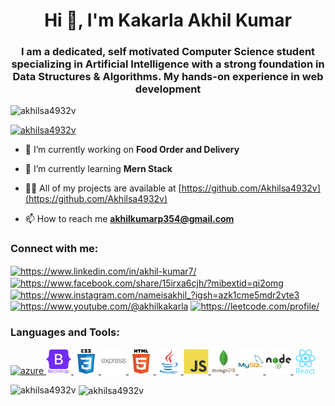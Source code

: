 <h1 align="center">Hi 👋, I'm Kakarla Akhil Kumar</h1>
<h3 align="center">I am a dedicated, self motivated Computer Science student specializing in Artificial Intelligence with a strong foundation in Data Structures & Algorithms. My hands-on experience in web development</h3>

<p align="left"> <img src="https://komarev.com/ghpvc/?username=akhilsa4932v&label=Profile%20views&color=0e75b6&style=flat" alt="akhilsa4932v" /> </p>

<p align="left"> <a href="https://github.com/ryo-ma/github-profile-trophy"><img src="https://github-profile-trophy.vercel.app/?username=akhilsa4932v" alt="akhilsa4932v" /></a> </p>

- 🔭 I’m currently working on **Food Order and Delivery**

- 🌱 I’m currently learning **Mern Stack**

- 👨‍💻 All of my projects are available at [https://github.com/Akhilsa4932v](https://github.com/Akhilsa4932v)

- 📫 How to reach me **akhilkumarp354@gmail.com**

<h3 align="left">Connect with me:</h3>
<p align="left">
<a href="https://www.linkedin.com/in/akhil-kumar7/" target="blank"><img align="center" src="https://raw.githubusercontent.com/rahuldkjain/github-profile-readme-generator/master/src/images/icons/Social/linked-in-alt.svg" alt="https://www.linkedin.com/in/akhil-kumar7/" height="30" width="40" /></a>
<a href="https://www.facebook.com/share/15iRxA6cJH/?mibextid=qi2Omg" target="blank"><img align="center" src="https://raw.githubusercontent.com/rahuldkjain/github-profile-readme-generator/master/src/images/icons/Social/facebook.svg" alt="https://www.facebook.com/share/15irxa6cjh/?mibextid=qi2omg" height="30" width="40" /></a>
<a href="https://www.instagram.com/nameisakhil_____?igsh=azk1cmE5MDR2YTE3" target="blank"><img align="center" src="https://raw.githubusercontent.com/rahuldkjain/github-profile-readme-generator/master/src/images/icons/Social/instagram.svg" alt="https://www.instagram.com/nameisakhil_?igsh=azk1cme5mdr2yte3" height="30" width="40" /></a>
<a href="https://www.youtube.com/@akhilkakarla" target="blank"><img align="center" src="https://raw.githubusercontent.com/rahuldkjain/github-profile-readme-generator/master/src/images/icons/Social/youtube.svg" alt="https://www.youtube.com/@akhilkakarla" height="30" width="40" /></a>
<a href="https://leetcode.com/u/iMhvQJVYHM/" target="blank"><img align="center" src="https://raw.githubusercontent.com/rahuldkjain/github-profile-readme-generator/master/src/images/icons/Social/leet-code.svg" alt="https://leetcode.com/profile/" height="30" width="40" /></a>
</p>

<h3 align="left">Languages and Tools:</h3>
<p align="left"> <a href="https://azure.microsoft.com/en-in/" target="_blank" rel="noreferrer"> <img src="https://www.vectorlogo.zone/logos/microsoft_azure/microsoft_azure-icon.svg" alt="azure" width="40" height="40"/> </a> <a href="https://getbootstrap.com" target="_blank" rel="noreferrer"> <img src="https://raw.githubusercontent.com/devicons/devicon/master/icons/bootstrap/bootstrap-plain-wordmark.svg" alt="bootstrap" width="40" height="40"/> </a> <a href="https://www.w3schools.com/css/" target="_blank" rel="noreferrer"> <img src="https://raw.githubusercontent.com/devicons/devicon/master/icons/css3/css3-original-wordmark.svg" alt="css3" width="40" height="40"/> </a> <a href="https://expressjs.com" target="_blank" rel="noreferrer"> <img src="https://raw.githubusercontent.com/devicons/devicon/master/icons/express/express-original-wordmark.svg" alt="express" width="40" height="40"/> </a> <a href="https://www.w3.org/html/" target="_blank" rel="noreferrer"> <img src="https://raw.githubusercontent.com/devicons/devicon/master/icons/html5/html5-original-wordmark.svg" alt="html5" width="40" height="40"/> </a> <a href="https://www.java.com" target="_blank" rel="noreferrer"> <img src="https://raw.githubusercontent.com/devicons/devicon/master/icons/java/java-original.svg" alt="java" width="40" height="40"/> </a> <a href="https://developer.mozilla.org/en-US/docs/Web/JavaScript" target="_blank" rel="noreferrer"> <img src="https://raw.githubusercontent.com/devicons/devicon/master/icons/javascript/javascript-original.svg" alt="javascript" width="40" height="40"/> </a> <a href="https://www.mongodb.com/" target="_blank" rel="noreferrer"> <img src="https://raw.githubusercontent.com/devicons/devicon/master/icons/mongodb/mongodb-original-wordmark.svg" alt="mongodb" width="40" height="40"/> </a> <a href="https://www.mysql.com/" target="_blank" rel="noreferrer"> <img src="https://raw.githubusercontent.com/devicons/devicon/master/icons/mysql/mysql-original-wordmark.svg" alt="mysql" width="40" height="40"/> </a> <a href="https://nodejs.org" target="_blank" rel="noreferrer"> <img src="https://raw.githubusercontent.com/devicons/devicon/master/icons/nodejs/nodejs-original-wordmark.svg" alt="nodejs" width="40" height="40"/> </a> <a href="https://reactjs.org/" target="_blank" rel="noreferrer"> <img src="https://raw.githubusercontent.com/devicons/devicon/master/icons/react/react-original-wordmark.svg" alt="react" width="40" height="40"/> </a> </p>

<p><img align="left" src="https://github-readme-stats.vercel.app/api/top-langs?username=akhilsa4932v&show_icons=true&locale=en&layout=compact" alt="akhilsa4932v" /></p>

<p>&nbsp;<img align="center" src="https://github-readme-stats.vercel.app/api?username=akhilsa4932v&show_icons=true&locale=en" alt="akhilsa4932v" /></p>
